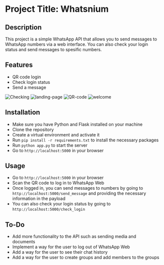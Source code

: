 # Project Title: Whatsnium

## Description
This project is a simple WhatsApp API that allows you to send messages to WhatsApp numbers via a web interface. You can also check your login status and send messages to spesific numbers.

## Features
- QR code login
- Check login status
- Send a message

![Checking](https://user-images.githubusercontent.com/73378179/214401853-a55166c4-4179-4d9e-a7eb-464ab5c63d35.PNG)
![landing-page](https://user-images.githubusercontent.com/73378179/214401862-6a9d475e-36ff-4761-855d-1418f1376880.PNG)
![QR-code](https://user-images.githubusercontent.com/73378179/214401864-6a61736f-4b40-4b1a-bd9d-7097ece08453.PNG)
![welcome](https://user-images.githubusercontent.com/73378179/214401867-8e52371c-a06f-470c-a5f0-a1fc042937b8.PNG)

## Installation
- Make sure you have Python and Flask installed on your machine
- Clone the repository
- Create a virtual environment and activate it
- Run `pip install -r requirements.txt` to install the necessary packages
- Run `python app.py` to start the server
- Go to `http://localhost:5000` in your browser

## Usage
- Go to `http://localhost:5000` in your browser
- Scan the QR code to log in to WhatsApp Web
- Once logged in, you can send messages to numbers by going to `http://localhost:5000/send_message` and providing the necessary information in the payload
- You can also check your login status by going to `http://localhost:5000/check_login`

## To-Do
- Add more functionality to the API such as sending media and documents
- Implement a way for the user to log out of WhatsApp Web
- Add a way for the user to see their chat history
- Add a way for the user to create groups and add members to the groups

